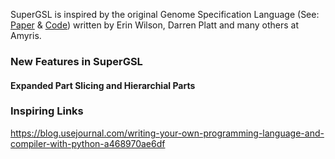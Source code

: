 SuperGSL is inspired by the original Genome Specification Language (See: [Paper](https://pubs.acs.org/doi/abs/10.1021/acssynbio.5b00194) & [Code](https://github.com/Amyris/GslCore)) written by Erin Wilson, Darren Platt and many others at Amyris. 


### New Features in SuperGSL

#### Expanded Part Slicing and Hierarchial Parts





### Inspiring Links

https://blog.usejournal.com/writing-your-own-programming-language-and-compiler-with-python-a468970ae6df

